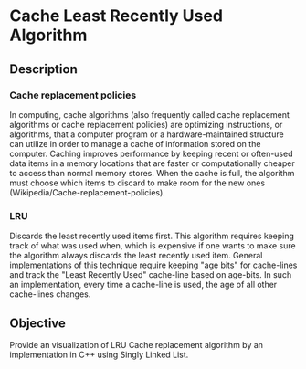 # Cache Least Recently Used Algorithm

## Description
### **Cache replacement policies**
In computing, cache algorithms (also frequently called cache replacement algorithms or cache replacement policies) are optimizing instructions, or algorithms, that a computer program or a hardware-maintained structure can utilize in order to manage a cache of information stored on the computer. Caching improves performance by keeping recent or often-used data items in a memory locations that are faster or computationally cheaper to access than normal memory stores. When the cache is full, the algorithm must choose which items to discard to make room for the new ones (Wikipedia/Cache-replacement-policies).
### **LRU**
Discards the least recently used items first. This algorithm requires keeping track of what was used when, which is expensive if one wants to make sure the algorithm always discards the least recently used item. General implementations of this technique require keeping "age bits" for cache-lines and track the "Least Recently Used" cache-line based on age-bits. In such an implementation, every time a cache-line is used, the age of all other cache-lines changes.  


## Objective
Provide an visualization of LRU Cache replacement algorithm by an implementation in C++ using Singly Linked List.






